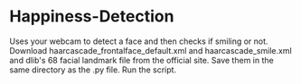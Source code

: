 # Happiness-Detection
Uses your webcam to detect a face and then checks if smiling or not.
Download haarcascade_frontalface_default.xml and haarcascade_smile.xml and dlib's 68 facial landmark file from the official site.
Save them in the same directory as the .py file.
Run the script.
